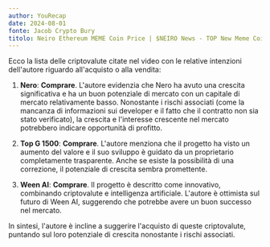 ```yaml
---
author: YouRecap
date: 2024-08-01
fonte: Jacob Crypto Bury
titolo: Neiro Ethereum MEME Coin Price | $NEIRO News - TOP New Meme Coin?!
---
```


Ecco la lista delle criptovalute citate nel video con le relative intenzioni dell'autore riguardo all'acquisto o alla vendita:

1. **Nero**: **Comprare**. L'autore evidenzia che Nero ha avuto una crescita significativa e ha un buon potenziale di mercato con un capitale di mercato relativamente basso. Nonostante i rischi associati (come la mancanza di informazioni sui developer e il fatto che il contratto non sia stato verificato), la crescita e l'interesse crescente nel mercato potrebbero indicare opportunità di profitto.

2. **Top G 1500**: **Comprare**. L'autore menziona che il progetto ha visto un aumento del valore e il suo sviluppo è guidato da un proprietario completamente trasparente. Anche se esiste la possibilità di una correzione, il potenziale di crescita sembra promettente.

3. **Ween AI**: **Comprare**. Il progetto è descritto come innovativo, combinando criptovalute e intelligenza artificiale. L'autore è ottimista sul futuro di Ween AI, suggerendo che potrebbe avere un buon successo nel mercato.

In sintesi, l'autore è incline a suggerire l'acquisto di queste criptovalute, puntando sul loro potenziale di crescita nonostante i rischi associati.
